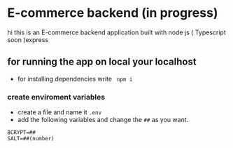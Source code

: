 # E-commerce backend (in progress)
hi this is an E-commerce backend application built with node js ( Typescript soon )express 

## for running the app on local your localhost

- for installing dependencies write ` npm i`


### create enviroment variables

- create a file and name it `.env`
- add the following variables and change the `##` as you want.


```
BCRYPT=##
SALT=##(number)
```

